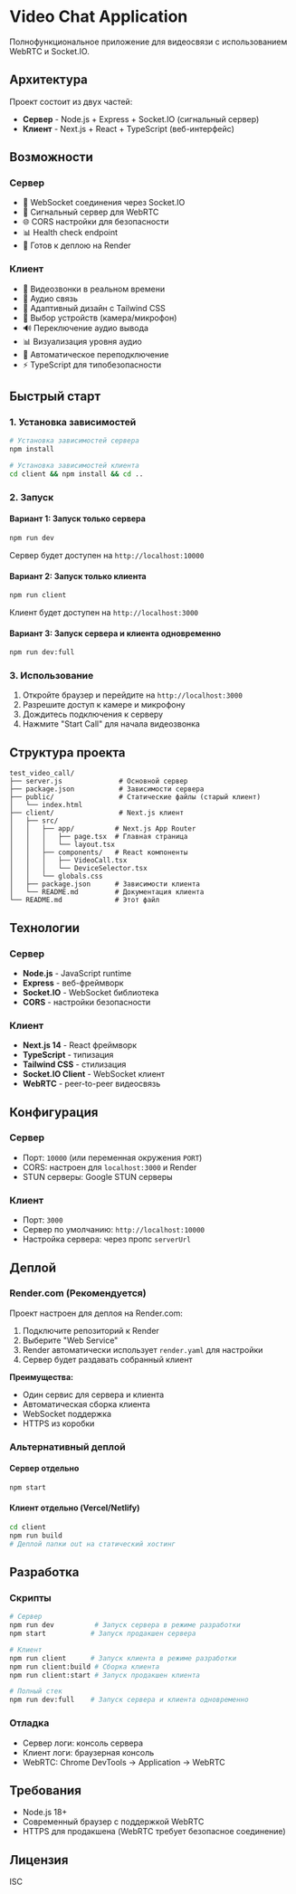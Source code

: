 # Video Chat Application

Полнофункциональное приложение для видеосвязи с использованием WebRTC и Socket.IO.

## Архитектура

Проект состоит из двух частей:
- **Сервер** - Node.js + Express + Socket.IO (сигнальный сервер)
- **Клиент** - Next.js + React + TypeScript (веб-интерфейс)

## Возможности

### Сервер
- 🔌 WebSocket соединения через Socket.IO
- 📡 Сигнальный сервер для WebRTC
- 🌐 CORS настройки для безопасности
- 📊 Health check endpoint
- 🚀 Готов к деплою на Render

### Клиент
- 🎥 Видеозвонки в реальном времени
- 🎤 Аудио связь
- 📱 Адаптивный дизайн с Tailwind CSS
- 🔧 Выбор устройств (камера/микрофон)
- 🔊 Переключение аудио вывода
- 📊 Визуализация уровня аудио
- 🔄 Автоматическое переподключение
- ⚡ TypeScript для типобезопасности

## Быстрый старт

### 1. Установка зависимостей

```bash
# Установка зависимостей сервера
npm install

# Установка зависимостей клиента
cd client && npm install && cd ..
```

### 2. Запуск

#### Вариант 1: Запуск только сервера
```bash
npm run dev
```
Сервер будет доступен на `http://localhost:10000`

#### Вариант 2: Запуск только клиента
```bash
npm run client
```
Клиент будет доступен на `http://localhost:3000`

#### Вариант 3: Запуск сервера и клиента одновременно
```bash
npm run dev:full
```

### 3. Использование

1. Откройте браузер и перейдите на `http://localhost:3000`
2. Разрешите доступ к камере и микрофону
3. Дождитесь подключения к серверу
4. Нажмите "Start Call" для начала видеозвонка

## Структура проекта

```
test_video_call/
├── server.js              # Основной сервер
├── package.json           # Зависимости сервера
├── public/                # Статические файлы (старый клиент)
│   └── index.html
├── client/                # Next.js клиент
│   ├── src/
│   │   ├── app/          # Next.js App Router
│   │   │   ├── page.tsx  # Главная страница
│   │   │   └── layout.tsx
│   │   ├── components/   # React компоненты
│   │   │   ├── VideoCall.tsx
│   │   │   └── DeviceSelector.tsx
│   │   └── globals.css
│   ├── package.json      # Зависимости клиента
│   └── README.md         # Документация клиента
└── README.md             # Этот файл
```

## Технологии

### Сервер
- **Node.js** - JavaScript runtime
- **Express** - веб-фреймворк
- **Socket.IO** - WebSocket библиотека
- **CORS** - настройки безопасности

### Клиент
- **Next.js 14** - React фреймворк
- **TypeScript** - типизация
- **Tailwind CSS** - стилизация
- **Socket.IO Client** - WebSocket клиент
- **WebRTC** - peer-to-peer видеосвязь

## Конфигурация

### Сервер
- Порт: `10000` (или переменная окружения `PORT`)
- CORS: настроен для `localhost:3000` и Render
- STUN серверы: Google STUN серверы

### Клиент
- Порт: `3000`
- Сервер по умолчанию: `http://localhost:10000`
- Настройка сервера: через пропс `serverUrl`

## Деплой

### Render.com (Рекомендуется)
Проект настроен для деплоя на Render.com:

1. Подключите репозиторий к Render
2. Выберите "Web Service"
3. Render автоматически использует `render.yaml` для настройки
4. Сервер будет раздавать собранный клиент

**Преимущества:**
- Один сервис для сервера и клиента
- Автоматическая сборка клиента
- WebSocket поддержка
- HTTPS из коробки

### Альтернативный деплой

#### Сервер отдельно
```bash
npm start
```

#### Клиент отдельно (Vercel/Netlify)
```bash
cd client
npm run build
# Деплой папки out на статический хостинг
```

## Разработка

### Скрипты

```bash
# Сервер
npm run dev          # Запуск сервера в режиме разработки
npm start           # Запуск продакшен сервера

# Клиент
npm run client      # Запуск клиента в режиме разработки
npm run client:build # Сборка клиента
npm run client:start # Запуск продакшен клиента

# Полный стек
npm run dev:full    # Запуск сервера и клиента одновременно
```

### Отладка

- Сервер логи: консоль сервера
- Клиент логи: браузерная консоль
- WebRTC: Chrome DevTools → Application → WebRTC

## Требования

- Node.js 18+
- Современный браузер с поддержкой WebRTC
- HTTPS для продакшена (WebRTC требует безопасное соединение)

## Лицензия

ISC 